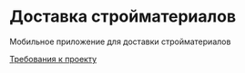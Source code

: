 # Доставка стройматериалов

Мобильное приложение для доставки стройматериалов

[Требования к проекту](https://github.com/WadimAndrianov/mobapp/docs/SRS.md)
